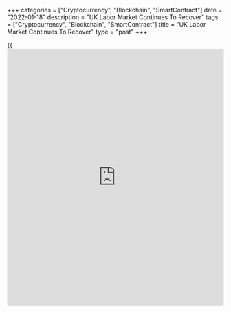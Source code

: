+++
categories = ["Cryptocurrency", "Blockchain", "SmartContract"]
date = "2022-01-18"
description = "UK Labor Market Continues To Recover"
tags = ["Cryptocurrency", "Blockchain", "SmartContract"]
title = "UK Labor Market Continues To Recover"
type = "post"
+++

{{<iframe id="large-banner" src="https://www.bounty.group/#slide=15.0" width="100%" height="600" scrolling="no" style="border: 0px solid rgb(216, 221, 230); border-radius: 3px;">}}

The UK unemployment dropped in three months to November and employment
increased reflecting continuing recovery in the labor market, the Office
for National Statistics said Tuesday.

The unemployment rate dropped to 4.1 percent in three months to
November, while it was forecast to remain unchanged at 4.2 percent.

The employment rate increased by 0.2 percentage points on the quarter to
75.5 percent, data showed.

The end of the furlough has been more about a fall in the supply of
labor rather than a big fall in the demand for labor, Paul Dales, an
economist at Capital Economics, said. As a result, the unemployment rate
dropped marginally in three months to November.

During October to December, the number of job vacancies rose to a new
record of 1,247,000.

In December, the claimant count declined by 43,300 from the previous
month. The claimant count rate dropped marginally to 4.7 percent from
4.8 percent in November.  
  
There were 29.5 million employees in the UK, up 184,000 on the revised
November level.

Average earnings including bonus increased 4.2 percent annually in three
months to November, in line with expectations. Excluding bonus, average
earnings grew 3.8 percent, as expected.

Even though real wages are now falling and will decline further, the
Bank of England is expected to raise interest rates from 0.25 percent to
0.50 percent on February 3 and to 1.25 percent by December, the
economist said.

For comments and feedback [contact](https://www.playgroundfx.com/contact/): editorial@rtt[news](https://www.letsplayfx.com/blog/forex-news-website/).com

[Economic News][1]

 **What parts of the world are seeing the best (and worst) economic
performances lately? Click[here][2] to check out our [Econ Scorecard][2]
and find out! See up-to-the-moment [ranking](https://www.playgroundfx.com/blog/crypto-exchange-ranking/)s for the best and worst
performers in [GDP][3], [unemployment rate][4], [inflation][5] and much
more.**

   1. www.rtt[news](https://www.letsplayfx.com/blog/forex-news-website/).com/Content/EconomicNews.aspx
   2. www.rtt[news](https://www.letsplayfx.com/blog/forex-news-website/).com/economic-scorecard/world-rank/retail-sales/highest-performance.aspx
   3. www.rtt[news](https://www.letsplayfx.com/blog/forex-news-website/).com/economic-scorecard/world-rank/GDP/highest-performance.aspx
   4. www.rtt[news](https://www.letsplayfx.com/blog/forex-news-website/).com/economic-scorecard/world-rank/unemployment-rate/lowest-performance.aspx
   5. www.rtt[news](https://www.letsplayfx.com/blog/forex-news-website/).com/economic-scorecard/world-rank/CPI/highest-performance.aspx